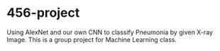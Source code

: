# 456-project
Using AlexNet and our own CNN to classify Pneumonia by given X-ray Image.
This is a group project for Machine Learning class.
